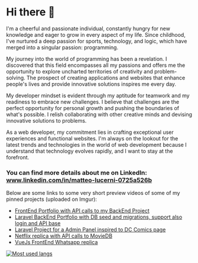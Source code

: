 # Hi there 👋

I'm a cheerful and passionate individual, constantly hungry for new knowledge and eager to grow in every aspect of my life. Since childhood, I've nurtured a deep passion for sports, technology, and logic, which have merged into a singular passion: programming.

My journey into the world of programming has been a revelation. I discovered that this field encompasses all my passions and offers me the opportunity to explore uncharted territories of creativity and problem-solving. The prospect of creating applications and websites that enhance people's lives and provide innovative solutions inspires me every day.

My developer mindset is evident through my aptitude for teamwork and my readiness to embrace new challenges. I believe that challenges are the perfect opportunity for personal growth and pushing the boundaries of what's possible. I relish collaborating with other creative minds and devising innovative solutions to problems.

As a web developer, my commitment lies in crafting exceptional user experiences and functional websites. I'm always on the lookout for the latest trends and technologies in the world of web development because I understand that technology evolves rapidly, and I want to stay at the forefront.

### You can find more details about me on LinkedIn: www.linkedin.com/in/matteo-lucerni-0725a526b

Below are some links to some very short preview videos of some of my pinned projects (uploaded on Imgur):

- [FrontEnd Portfolio with API calls to my BackEnd Project](https://imgur.com/a/aOcu2e3)
- [Laravel BackEnd Portfolio with DB seed and migrations, support also login and API base](https://imgur.com/a/TomlBjY)
- [Laravel Project for a Admin Panel inspired to DC Comics page](https://imgur.com/a/2TrkEBG)
- [Netflix replica with API calls to MovieDB](https://imgur.com/ufkXNcP)
- [VueJs FrontEnd Whatsapp replica](https://imgur.com/a/Dr72owM)

[![Most used langs](https://github-readme-stats.vercel.app/api/top-langs/?username=MatteoLucerni&layout=compact&hide=html,css)](https://github.com/anuraghazra/github-readme-stats)
